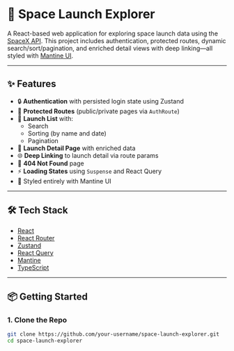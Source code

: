 # 🚀 Space Launch Explorer

A React-based web application for exploring space launch data using the [SpaceX API](https://github.com/r-spacex/SpaceX-API). This project includes authentication, protected routes, dynamic search/sort/pagination, and enriched detail views with deep linking—all styled with [Mantine UI](https://mantine.dev/).

---

## ✨ Features

- 🔒 **Authentication** with persisted login state using Zustand
- 🔐 **Protected Routes** (public/private pages via `AuthRoute`)
- 📃 **Launch List** with:
  - Search
  - Sorting (by name and date)
  - Pagination
- 📄 **Launch Detail Page** with enriched data
- 🌐 **Deep Linking** to launch detail via route params
- 🚫 **404 Not Found** page
- ⚡ **Loading States** using `Suspense` and React Query
- 💅 Styled entirely with Mantine UI

---

## 🛠️ Tech Stack

- [React](https://reactjs.org/)
- [React Router](https://reactrouter.com/)
- [Zustand](https://zustand-demo.pmnd.rs/)
- [React Query](https://tanstack.com/query)
- [Mantine](https://mantine.dev/)
- [TypeScript](https://www.typescriptlang.org/)

---

## 📦 Getting Started

### 1. Clone the Repo

```bash
git clone https://github.com/your-username/space-launch-explorer.git
cd space-launch-explorer
